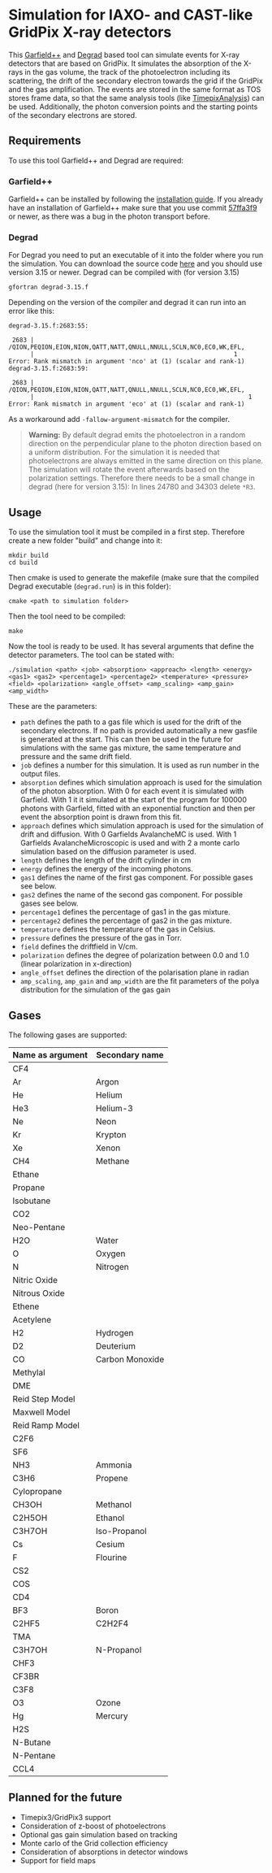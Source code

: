 # Simulation for IAXO- and CAST-like GridPix X-ray detectors
This [Garfield++](https://garfieldpp.web.cern.ch/garfieldpp/) and
[Degrad](https://degrad.web.cern.ch/degrad/) based tool can simulate events for
X-ray detectors that are based on GridPix. It simulates the absorption of the
X-rays in the gas volume, the track of the photoelectron including its
scattering, the drift of the secondary electron towards the grid if the GridPix
and the gas amplification. The events are stored in the same format as TOS
stores frame data, so that the same analysis tools (like
[TimepixAnalysis](https://github.com/Vindaar/TimepixAnalysis)) can be used.
Additionally, the photon conversion points and the starting points of the
secondary electrons are stored.

## Requirements
To use this tool Garfield++ and Degrad are required:

### Garfield++
Garfield++ can be installed by following the
[installation guide](https://garfieldpp.web.cern.ch/garfieldpp/getting-started).
If you already have an installation of Garfield++ make sure that you use commit
[57ffa3f9](https://gitlab.cern.ch/garfield/garfieldpp/-/commit/57ffa3f9814dd8325de6951320e36cf21d9b232a)
or newer, as there was a bug in the photon transport before.

### Degrad
For Degrad you need to put an executable of it into the folder where you run the
simulation. You can download the source code
[here](https://degrad.web.cern.ch/degrad/) and you should use version 3.15 or
newer. Degrad can be compiled with (for version 3.15)
```
gfortran degrad-3.15.f
```
Depending on the version of the compiler and degrad it can run into an error like this:
```
degrad-3.15.f:2683:55:

 2683 |      /QION,PEQION,EION,NION,QATT,NATT,QNULL,NNULL,SCLN,NC0,EC0,WK,EFL,
      |                                                       1
Error: Rank mismatch in argument 'nco' at (1) (scalar and rank-1)
degrad-3.15.f:2683:59:

 2683 |      /QION,PEQION,EION,NION,QATT,NATT,QNULL,NNULL,SCLN,NC0,EC0,WK,EFL,
      |                                                           1
Error: Rank mismatch in argument 'eco' at (1) (scalar and rank-1)
```
As a workaround add `-fallow-argument-mismatch` for the compiler.

> **Warning:** By default degrad emits the photoelectron in a random direction
               on the perpendicular plane to the photon direction based on a
               uniform distribution. For the simulation it is needed that
               photoelectrons are always emitted in the same direction on this
               plane. The simulation will rotate the event afterwards based on
               the polarization settings.
               Therefore there needs to be a small change in degrad (here for
               version 3.15): In lines 24780 and 34303 delete `*R3`.

## Usage
To use the simulation tool it must be compiled in a first step. Therefore create
a new folder "build" and change into it:
```
mkdir build
cd build
```
Then cmake is used to generate the makefile (make sure that the compiled Degrad
executable (`degrad.run`) is in this folder):
```
cmake <path to simulation folder>
```
Then the tool need to be compiled:
```
make
```

Now the tool is ready to be used. It has several arguments that define the detector
parameters. The tool can be stated with:
```
./simulation <path> <job> <absorption> <approach> <length> <energy> <gas1> <gas2> <percentage1> <percentage2> <temperature> <pressure> <field> <polarization> <angle_offset> <amp_scaling> <amp_gain> <amp_width>
```
These are the parameters:
- `path` defines the path to a gas file which is used for the drift of the
   secondary electrons. If no path is provided automatically a new gasfile is
   generated at the start. This can then be used in the future for simulations
   with the same gas mixture, the same temperature and pressure and the same
   drift field.
- `job` defines a number for this simulation. It is used as run number in the
   output files.
- `absorption` defines which simulation approach is used for the simulation of
   the photon absorption. With 0 for each event it is simulated with Garfield.
   With 1 it it simulated at the start of the program for 100000 photons with
   Garfield, fitted with an exponential function and then per event the
   absorption point is drawn from this fit.
- `approach` defines which simulation approach is used for the simulation of
   drift and diffusion. With 0 Garfields AvalancheMC is used. With 1 Garfields
   AvalancheMicroscopic is used and with 2 a monte carlo simulation based on
   the diffusion parameter is used.
- `length` defines the length of the drift cylinder in cm
- `energy` defines the energy of the incoming photons.
- `gas1` defines the name of the first gas component. For possible gases see
   below.
- `gas2` defines the name of the second gas component. For possible gases see
   below.
- `percentage1` defines the percentage of gas1 in the gas mixture.
- `percentage2` defines the percentage of gas2 in the gas mixture.
- `temperature` defines the temperature of the gas in Celsius.
- `pressure` defines the pressure of the gas in Torr.
- `field` defines the driftfield in V/cm.
- `polarization` defines the degree of polarization between 0.0 and 1.0 (linear
   polarization in x-direction)
- `angle_offset` defines the direction of the polarisation plane in radian
- `amp_scaling`, `amp_gain` and `amp_width` are the fit parameters of the polya
   distribution for the simulation of the gas gain

## Gases
The following gases are supported:

| Name as argument | Secondary name |
| ---------------- | -------------- |
| CF4              |                |
| Ar               | Argon          |
| He               | Helium         |
| He3              | Helium-3       |
| Ne               | Neon           |
| Kr               | Krypton        |
| Xe               | Xenon          |
| CH4              | Methane        |
| Ethane           |                |
| Propane          |                |
| Isobutane        |                |
| CO2              |                |
| Neo-Pentane      |                |
| H2O              | Water          |
| O                | Oxygen         |
| N                | Nitrogen       |
| Nitric Oxide     |                |
| Nitrous Oxide    |                |
| Ethene           |                |
| Acetylene        |                |
| H2               | Hydrogen       |
| D2               | Deuterium      |
| CO               | Carbon Monoxide|
| Methylal         |                |
| DME              |                |
| Reid Step Model  |                |
| Maxwell Model    |                |
| Reid Ramp Model  |                |
| C2F6             |                |
| SF6              |                |
| NH3              | Ammonia        |
| C3H6             | Propene        |
| Cylopropane      |                |
| CH3OH            | Methanol       |
| C2H5OH           | Ethanol        |
| C3H7OH           | Iso-Propanol   |
| Cs               | Cesium         |
| F                | Flourine       |
| CS2              |                |
| COS              |                |
| CD4              |                |
| BF3              | Boron          |
| C2HF5            | C2H2F4         |
| TMA              |                |
| C3H7OH           | N-Propanol     |
| CHF3             |                |
| CF3BR            |                |
| C3F8             |                |
| O3               | Ozone          |
| Hg               | Mercury        |
| H2S              |                |
| N-Butane         |                |
| N-Pentane        |                |
| CCL4             |                |

## Planned for the future
- Timepix3/GridPix3 support
- Consideration of z-boost of photoelectrons
- Optional gas gain simulation based on tracking
- Monte carlo of the Grid collection efficiency
- Consideration of absorptions in detector windows
- Support for field maps
